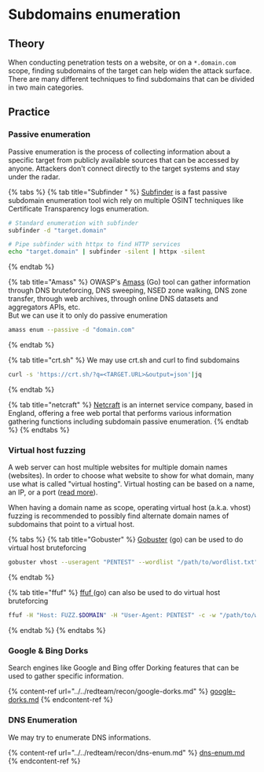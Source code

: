 # Subdomains enumeration

## Theory

When conducting penetration tests on a website, or on a `*.domain.com` scope, finding subdomains of the target can help widen the attack surface. There are many different techniques to find subdomains that can be divided in two main categories.

## Practice

### Passive enumeration

Passive enumeration is the process of collecting information about a specific target from publicly available sources that can be accessed by anyone. Attackers don't connect directly to the target systems and stay under the radar.

{% tabs %}
{% tab title="Subfinder " %}
[Subfinder](https://github.com/projectdiscovery/subfinder) is a fast passive subdomain enumeration tool wich rely on multiple OSINT techniques like Certificate Transparency logs enumeration.

```bash
# Standard enumeration with subfinder
subfinder -d "target.domain"

# Pipe subfinder with httpx to find HTTP services
echo "target.domain" | subfinder -silent | httpx -silent
```
{% endtab %}

{% tab title="Amass" %}
OWASP's [Amass](https://github.com/OWASP/Amass) (Go) tool can gather information through DNS bruteforcing, DNS sweeping, NSED zone walking, DNS zone transfer, through web archives, through online DNS datasets and aggregators APIs, etc.\
But we can use it to only do passive enumeration

```bash
amass enum --passive -d "domain.com"
```
{% endtab %}

{% tab title="crt.sh" %}
We may use crt.sh and curl to find subdomains

```bash
curl -s 'https://crt.sh/?q=<TARGET.URL>&output=json'|jq
```
{% endtab %}

{% tab title="netcraft" %}
[Netcraft](https://searchdns.netcraft.com) is an internet service company, based in England, offering a free web portal that performs various information gathering functions including subdomain passive enumeration.
{% endtab %}
{% endtabs %}

### Virtual host fuzzing

A web server can host multiple websites for multiple domain names (websites). In order to choose what website to show for what domain, many use what is called "virtual hosting". Virtual hosting can be based on a name, an IP, or a port ([read more](https://en.wikipedia.org/wiki/Virtual\_hosting#Name-based)).

When having a domain name as scope, operating virtual host (a.k.a. vhost) fuzzing is recommended to possibly find alternate domain names of subdomains that point to a virtual host.

{% tabs %}
{% tab title="Gobuster" %}
[Gobuster](https://github.com/OJ/gobuster) (go) can be used to do virtual host bruteforcing

```bash
gobuster vhost --useragent "PENTEST" --wordlist "/path/to/wordlist.txt" --url http://$BASE_DOMAIN/ --append-domain
```
{% endtab %}

{% tab title="ffuf" %}
&#x20;[ffuf ](https://github.com/ffuf/ffuf)(go) can also be used to do virtual host bruteforcing

```bash
ffuf -H "Host: FUZZ.$DOMAIN" -H "User-Agent: PENTEST" -c -w "/path/to/wordlist.txt" -u $URL
```
{% endtab %}
{% endtabs %}

### Google & Bing Dorks

Search engines like Google and Bing offer Dorking features that can be used to gather specific information.

{% content-ref url="../../redteam/recon/google-dorks.md" %}
[google-dorks.md](../../redteam/recon/google-dorks.md)
{% endcontent-ref %}

### DNS Enumeration

We may try to enumerate DNS informations.

{% content-ref url="../../redteam/recon/dns-enum.md" %}
[dns-enum.md](../../redteam/recon/dns-enum.md)
{% endcontent-ref %}
